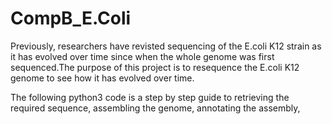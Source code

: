 # CompB_E.Coli

Previously, researchers have revisted sequencing of the E.coli K12 strain as it has evolved over time since when the whole genome was first sequenced.The purpose of this project is to resequence the E.coli K12 genome to see how it has evolved over time. 

The following python3 code is a step by step guide to retrieving the required sequence, assembling the genome, annotating the assembly, 

